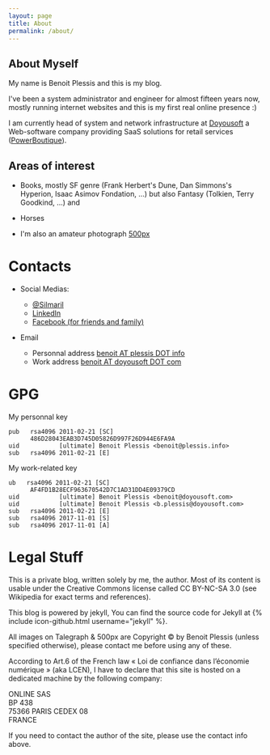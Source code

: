 ```yaml
---
layout: page
title: About
permalink: /about/
---
```



## About Myself

My name is Benoit Plessis and this is my blog.

I've been a system administrator and engineer for almost fifteen years now, mostly running internet websites and this is my first real online presence :)

I am currently head of system and network infrastructure at [Doyousoft](https://www.doyousoft.com/) a Web-software company providing SaaS solutions for retail services ([PowerBoutique](https://www.powerboutique.com/)).

## Areas of interest

* Books, mostly SF genre (Frank Herbert's Dune, Dan Simmons's Hyperion, Isaac Asimov Fondation, ...)  but also Fantasy (Tolkien, Terry Goodkind, ...) and

* Horses

* I'm also an amateur photograph [500px](https://500px.com/silmaril)

# Contacts

* Social Medias:
  * [@Silmaril](https://twitter.com/silmaril34)
  * [LinkedIn](https://www.linkedin.com/in/benoit-plessis-4359041/ "LinkedIn Profil")
  * [Facebook (for friends and family)](https://www.facebook.com/benoit.plessis.5)

* Email
  * Personnal address [benoit AT plessis DOT info](mailto:benoit_AT_plessis_DOT_info)
  * Work address [benoit AT doyousoft DOT com](mailto:benoit_AT_doyousoft_DOT_com)

# GPG

My personnal key
```
pub   rsa4096 2011-02-21 [SC]
      486D28043EAB3D745D05826D997F26D944E6FA9A
uid           [ultimate] Benoit Plessis <benoit@plessis.info>
sub   rsa4096 2011-02-21 [E]
```

My work-related key
```
ub   rsa4096 2011-02-21 [SC]
      AF4FD1B28ECF963670542D7C1AD31DD4E09379CD
uid           [ultimate] Benoit Plessis <benoit@doyousoft.com>
uid           [ultimate] Benoit Plessis <b.plessis@doyousoft.com>
sub   rsa4096 2011-02-21 [E]
sub   rsa4096 2017-11-01 [S]
sub   rsa4096 2017-11-01 [A]
```

# Legal Stuff

This is a private blog, written solely by me, the author. Most of its content is usable under the Creative Commons license called CC BY-NC-SA 3.0 (see Wikipedia for exact terms and references).

This blog is powered by jekyll, You can find the source code for Jekyll at
{% include icon-github.html username="jekyll" %}.

All images on Talegraph & 500px are Copyright © by Benoit Plessis (unless specified otherwise), please contact me before using any of these.

According to Art.6 of the French law « Loi de confiance dans l’économie numérique » (aka LCEN), I have to declare that this site is hosted on a dedicated machine by the following company:

 ONLINE SAS  
 BP 438  
 75366 PARIS CEDEX 08  
 FRANCE  

If you need to contact the author of the site, please use the contact info above.
